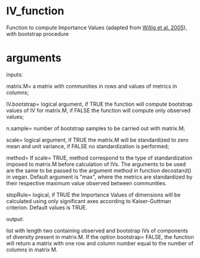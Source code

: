# IV_function
Function to compute Importance Values (adapted from [Willig et al. 2005](http://www.esajournals.org/doi/abs/10.1890/04-0394)), with bootstrap procedure

# arguments
inputs:

matrix.M= a matrix with communities in rows and values of metrics in columns; 

IV.bootstrap= logical argument, if TRUE the function will compute bootstrap values of IV for matrix.M, if FALSE the function will compute only observed values;

n.sample= number of bootstrap samples to be carried out with matrix.M;

scale= logical argument, if TRUE the matrix.M will be standardized to zero mean and unit variance, if FALSE no standardization is performed;

method= If scale= TRUE, method correspond to the type of standardization imposed to matrix.M before calculation of IVs. The arguments to be used are the same to be passed  to the argument method in function decostand() in vegan. Default argument is "max", where the metrics are standardized by their respective maximum value observed between communities.

stopRule= logical, if TRUE the Importance Values of dimensions will be calculated using only significant axes according to Kaiser-Guttman criterion. Default values is TRUE.  

output:

list with length two containing observed and bootstrap IVs of components of diversity present in matrix.M. If the option bootstrap= FALSE, the function will return a matrix with one row and column number equal to the number of columns in matrix M.
